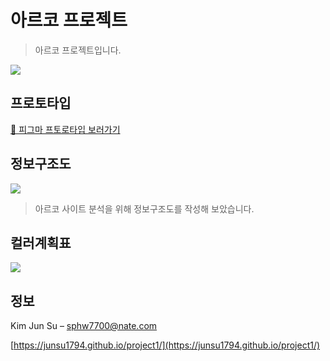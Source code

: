 # 아르코 프로젝트

> 아르코 프로젝트입니다.



![](https://user-images.githubusercontent.com/140911145/281600320-3904f8b5-d297-4c58-a513-23ad133ced0a.png)



## 프로토타입

[🔗 피그마 프토로타입 보러가기](
https://www.figma.com/proto/WfFTNOjtuvJJW3XnBtY26l/%EC%95%84%EB%A5%B4%EC%BD%94?page-id=0%3A1&type=design&node-id=15-26&viewport=-982%2C272%2C0.25&t=9Ld0YRsbqllOXvWZ-1&scaling=min-zoom&mode=design)


## 정보구조도

![](https://user-images.githubusercontent.com/140911145/281599664-c5219b57-81a7-4878-a267-84795e121e48.png)


> 아르코 사이트 분석을 위해 정보구조도를 작성해 보았습니다.

## 컬러계획표

![](https://user-images.githubusercontent.com/140911145/281599534-8158d346-79de-46e3-9904-7c119a5445c3.png)



## 정보

Kim Jun Su – sphw7700@nate.com


[https://junsu1794.github.io/project1/](https://junsu1794.github.io/project1/)